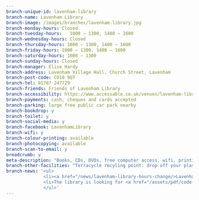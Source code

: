 ```yaml
---
branch-unique-id: lavenham-library
branch-name: Lavenham Library
branch-image: /images/branches/lavenham-library.jpg
branch-monday-hours: Closed
branch-tuesday-hours:	1000 – 1300, 1400 – 1600
branch-wednesday-hours: Closed
branch-thursday-hours: 1000 – 1300, 1400 – 1600
branch-friday-hours: 1000 – 1300, 1400 – 1600
branch-saturday-hours: 1000 – 1300
branch-sunday-hours: Closed
branch-manager: Elise Hardy
branch-address: Lavenham Village Hall, Church Street, Lavenham
branch-post-code: CO10 9QT
branch-tel: 01787 247729
branch-friends: Friends of Lavenham Library
branch-accessibility: https://www.accessable.co.uk/venues/lavenham-library
branch-payments: cash, cheques and cards accepted
branch-parking: large free public car park nearby
branch-bookdrop: y
branch-toilet: y
branch-social-media: y
branch-facebook: LavenhamLibrary
branch-wifi: y
branch-colour-printing: available
branch-photocopying: available
branch-scan-to-email: y
breadcrumb: y
meta-description: "Books, CDs, DVDs, free computer access, wifi, printing, scanning, children's activities, Lego Club, older people's activities."
branch-other-facilities: "Terracycle recyling point: drop off your plastic crisp and sweet packets and wrappers, bread bags and baby food pouches."
branch-news: '<ul>
              <li><a href="/news/lavenham-library-hours-change/>Lavenham Library will be changing its opening hours from Wedneday 1 January</a>."
              <li>The library is looking for <a href="/assets/pdf/code-club-role-profile.pdf/">volunteers to run a Code Club</a> (PDF)</li>
              </ul>'
---
```

